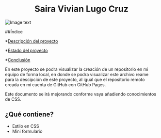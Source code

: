 <h1 align="center">Saira Vivian Lugo Cruz</h1>  

![Image text](https://i.pinimg.com/originals/6d/cc/a4/6dcca4dacd4c2546150db2fa6f0bd596.png)

##Índice

*[Descripción del proyecto](#descripción-del-proyecto)

*[Estado del proyecto](#Estado-del-proyecto)

*[Conclusión](#conclusión)

En este proyecto se podra visualizar la creación de un repositorio en mi equipo de forma local, en donde se podra visualizar este archivo reame para la descipción de este proyecto, al igual que el repositorio remoto creada en mi cuenta de GitHub con GitHub Pages.

Este documento se irá mejorando conforme vaya añadiendo conocimientos de CSS.

## ¿Qué contiene?
- Estilo en CSS
- Mini formulario
